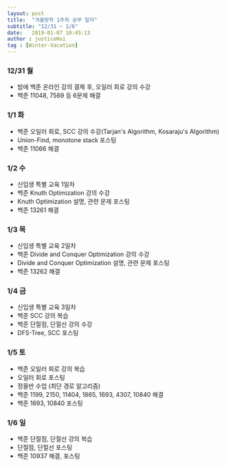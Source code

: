 ```yaml
---
layout: post
title:  "겨울방학 1주차 공부 일지"
subtitle: "12/31 ~ 1/6"
date:   2019-01-07 10:45:13
author : justiceHui
tag : [Winter-Vacation]
---
```


### 12/31 월
* 밤에 백준 온라인 강의 결제 후, 오일러 회로 강의 수강
* 백준 11048, 7569 등 6문제 해결

### 1/1 화
* 백준 오일러 회로, SCC 강의 수강(Tarjan's Algorithm, Kosaraju's Algorithm)
* Union-Find, monotone stack 포스팅
* 백준 11066 해결

### 1/2 수
* 신입생 특별 교육 1일차
* 백준 Knuth Optimization 강의 수강
* Knuth Optimization 설명, 관련 문제 포스팅
* 백준 13261 해결

### 1/3 목
* 신입생 특별 교육 2일차
* 백준 Divide and Conquer Optimization 강의 수강
* Divide and Conquer Optimization 설명, 관련 문제 포스팅
* 백준 13262 해결

### 1/4 금
* 신입생 특별 교육 3일차
* 백준 SCC 강의 복습
* 백준 단절점, 단절선 강의 수강
* DFS-Tree, SCC 포스팅

### 1/5 토
* 백준 오일러 회로 강의 복습
* 오일러 회로 포스팅
* 정올반 수업 (최단 경로 알고리즘)
* 백준 1199, 2150, 11404, 1865, 1693, 4307, 10840 해결
* 백준 1693, 10840 포스팅

### 1/6 일
* 백준 단절점, 단절선 강의 복습
* 단절점, 단절선 포스팅
* 백준 10937 해결, 포스팅
